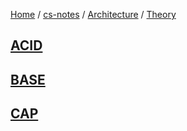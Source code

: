 [Home](https://mengxianbin.github.io) /
[cs-notes](https://mengxianbin.github.io/cs-notes/site) /
[Architecture](https://mengxianbin.github.io/cs-notes/site/Architecture) /
[Theory](https://mengxianbin.github.io/cs-notes/site/Architecture/Theory)

## [ACID](https://mengxianbin.github.io/cs-notes/site/Architecture/Theory/ACID)

## [BASE](https://mengxianbin.github.io/cs-notes/site/Architecture/Theory/BASE)

## [CAP](https://mengxianbin.github.io/cs-notes/site/Architecture/Theory/CAP)

